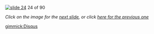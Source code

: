 [![slide 24](https://dl.dropboxusercontent.com/u/2977490/presentations/cookbook/img24.jpg)](25.md)
24 of 90

_Click on the image for the [next slide](25.md), or click [here for the previous one](23.md)_

[gimmick:Disqus](theodox-github)